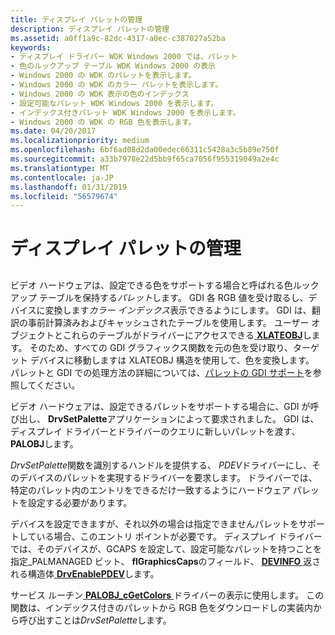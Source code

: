 ```yaml
---
title: ディスプレイ パレットの管理
description: ディスプレイ パレットの管理
ms.assetid: a0ff1a9c-82dc-4317-a0ec-c387027a52ba
keywords:
- ディスプレイ ドライバー WDK Windows 2000 では、パレット
- 色のルックアップ テーブル WDK Windows 2000 の表示
- Windows 2000 の WDK のパレットを表示します。
- Windows 2000 の WDK のカラー パレットを表示します。
- Windows 2000 の WDK 表示の色のインデックス
- 設定可能なパレット WDK Windows 2000 を表示します。
- インデックス付きパレット WDK Windows 2000 を表示します。
- Windows 2000 の WDK の RGB 色を表示します。
ms.date: 04/20/2017
ms.localizationpriority: medium
ms.openlocfilehash: 6bf6ad08d2da00edec66311c5428a3c5b89e750f
ms.sourcegitcommit: a33b7978e22d5bb9f65ca7056f955319049a2e4c
ms.translationtype: MT
ms.contentlocale: ja-JP
ms.lasthandoff: 01/31/2019
ms.locfileid: "56579674"
---
```

# <a name="managing-display-palettes"></a>ディスプレイ パレットの管理


## <span id="ddk_managing_display_palettes_gg"></span><span id="DDK_MANAGING_DISPLAY_PALETTES_GG"></span>


ビデオ ハードウェアは、設定できる色をサポートする場合と呼ばれる色ルックアップ テーブルを保持する*パレット*します。 GDI 各 RGB 値を受け取るし、デバイスに変換します*カラー インデックス*表示できるようにします。 GDI は、翻訳の事前計算済みおよびキャッシュされたテーブルを使用します。 ユーザー オブジェクトとこれらのテーブルがドライバーにアクセスできる[ **XLATEOBJ**](https://msdn.microsoft.com/library/windows/hardware/ff570634)します。 そのため、すべての GDI グラフィックス関数を元の色を受け取り、ターゲット デバイスに移動しますは XLATEOBJ 構造を使用して、色を変換します。 パレットと GDI での処理方法の詳細については、[パレットの GDI サポート](gdi-support-for-palettes.md)を参照してください。

ビデオ ハードウェアは、設定できるパレットをサポートする場合に、GDI が呼び出し、 **DrvSetPalette**アプリケーションによって要求されました。 GDI は、ディスプレイ ドライバーとドライバーのクエリに新しいパレットを渡す、 **PALOBJ**します。

*DrvSetPalette*関数を識別するハンドルを提供する、 *PDEV*ドライバーにし、そのデバイスのパレットを実現するドライバーを要求します。 ドライバーでは、特定のパレット内のエントリをできるだけ一致するようにハードウェア パレットを設定する必要があります。

デバイスを設定できますが、それ以外の場合は指定できませんパレットをサポートしている場合、このエントリ ポイントが必要です。 ディスプレイ ドライバーでは、そのデバイスが、GCAPS を設定して、設定可能なパレットを持つことを指定\_PALMANAGED ビット、 **flGraphicsCaps**のフィールド、 [ **DEVINFO** ](https://msdn.microsoft.com/library/windows/hardware/ff552835)返される構造体[ **DrvEnablePDEV**](https://msdn.microsoft.com/library/windows/hardware/ff556211)します。

サービス ルーチン[ **PALOBJ\_cGetColors** ](https://msdn.microsoft.com/library/windows/hardware/ff568845)ドライバーの表示に使用します。 この関数は、インデックス付きのパレットから RGB 色をダウンロードしの実装内から呼び出すことは*DrvSetPalette*します。

 

 





